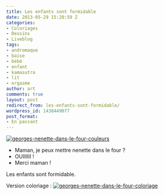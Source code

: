 ```yaml
---
title: Les enfants sont formidable
date: 2013-05-29 15:20:59 Z
categories:
- Coloriages
- Dessins
- Liveblog
tags:
- andromaque
- baise
- bébé
- enfant
- kamasutra
- lit
- orgasme
author: art
comments: true
layout: post
redirect_from: les-enfants-sont-formidable/
wordpress_id: 1438449077
post_format:
- En passant
---
```


<a href="https://static.irz.fr/2013/05/georges-nenette-dans-le-four-couleurs.png"><img alt="georges-nenette-dans-le-four-couleurs" data-src="https://static.irz.fr/2013/05/georges-nenette-dans-le-four-couleurs-640x566.png" src="https://static.irz.fr/thumb.php?size=<100&crop=0&src=https://static.irz.fr/2013/05/georges-nenette-dans-le-four-couleurs-640x566.png" /></a><!-- more -->

- Maman, je peux mettre nenette dans le four ?
- OUIIIIII !
- Merci maman !

Les enfants sont formidable.

Version coloriage :
<a href="https://static.irz.fr/2013/05/georges-nenette-dans-le-four-coloriage.png"><img alt="georges-nenette-dans-le-four-coloriage" data-src="https://static.irz.fr/2013/05/georges-nenette-dans-le-four-coloriage-640x566.png" src="https://static.irz.fr/thumb.php?size=<100&crop=0&src=https://static.irz.fr/2013/05/georges-nenette-dans-le-four-coloriage-640x566.png" /></a>
